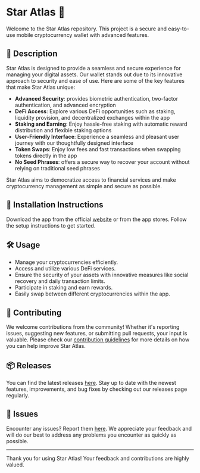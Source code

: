 
# Star Atlas 🚀

Welcome to the Star Atlas repository. This project is a secure and easy-to-use mobile cryptocurrency wallet with advanced features.

## 📜 Description

Star Atlas is designed to provide a seamless and secure experience for managing your digital assets. Our wallet stands out due to its innovative approach to security and ease of use. Here are some of the key features that make Star Atlas unique:

- **Advanced Security**: provides biometric authentication, two-factor authentication, and advanced encryption
- **DeFi Access**: Explore various DeFi opportunities such as staking, liquidity provision, and decentralized exchanges within the app
- **Staking and Earning**: Enjoy hassle-free staking with automatic reward distribution and flexible staking options
- **User-Friendly Interface**: Experience a seamless and pleasant user journey with our thoughtfully designed interface
- **Token Swaps**: Enjoy low fees and fast transactions when swapping tokens directly in the app
- **No Seed Phrases**: offers a secure way to recover your account without relying on traditional seed phrases

Star Atlas aims to democratize access to financial services and make cryptocurrency management as simple and secure as possible.

## 🚀 Installation Instructions

Download the app from the official [website](https://www.example.com) or from the app stores. Follow the setup instructions to get started.

## 🛠️ Usage

- Manage your cryptocurrencies efficiently.
- Access and utilize various DeFi services.
- Ensure the security of your assets with innovative measures like social recovery and daily transaction limits.
- Participate in staking and earn rewards.
- Easily swap between different cryptocurrencies within the app.

## 🤝 Contributing

We welcome contributions from the community! Whether it's reporting issues, suggesting new features, or submitting pull requests, your input is valuable. Please check our [contribution guidelines](../../contributing) for more details on how you can help improve Star Atlas.

## 📦 Releases

You can find the latest releases [here](../../releases). Stay up to date with the newest features, improvements, and bug fixes by checking out our releases page regularly.

## 🐛 Issues

Encounter any issues? Report them [here](../../issues). We appreciate your feedback and will do our best to address any problems you encounter as quickly as possible.

---

Thank you for using Star Atlas! Your feedback and contributions are highly valued.
